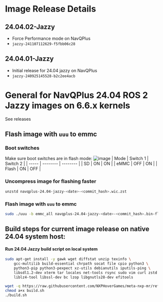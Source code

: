# Image Release Details

## 24.04.02-Jazzy
- Force Performance mode on NavQPlus
- `jazzy-241107112629-f5fbb06c28`

## 24.04.01-Jazzy
- Initial release for 24.04 jazzy on NavQPlus
- `jazzy-240925145528-b2c2ee4acb`

# General for NavQPlus 24.04 ROS 2 Jazzy images on 6.6.x kernels
See releases

## Flash image with `uuu` to emmc
### Boot switches
Make sure boot switches are in flash mode:
![image](https://user-images.githubusercontent.com/10233412/235987123-838d5295-149f-4258-b98f-96aa24345b35.png)
| Mode  | Switch 1 | Switch 2 |
| ----- | -------- | -------- |
|  SD   |    ON    |    ON    |
| eMMC  |    OFF   |    ON    |
| Flash |    ON    |    OFF   |
### Uncompress image for flashing faster
```bash
unzstd navqplus-24.04-jazzy-<date>-<commit_hash>.wic.zst
```
### Flash image with `uuu` to emmc
```bash
sudo ./uuu -b emmc_all navqplus-24.04-jazzy-<date>-<commit_hash>.bin-flash_evk navqplus-24.04-jazzy-<date>-<commit_hash>.wic
```
## Build steps for current image release on native 24.04 system host:
#### Run 24.04 Jazzy build script on local system
```bash
sudo apt-get install -y gawk wget diffstat unzip texinfo \
    gcc-multilib build-essential chrpath socat file cpio python3 \
    python3-pip python3-pexpect xz-utils debianutils iputils-ping \
    libsdl1.2-dev xterm tar locales net-tools rsync sudo vim curl zstd \
    liblz4-tool libssl-dev bc lzop libgnutls28-dev efitools

wget -q https://raw.githubusercontent.com/NXPHoverGames/meta-nxp-mr/refs/heads/lf-6.6.23-2.0.0-scarthgap/scripts/build.sh
chmod a+x build.sh
./build.sh
```
